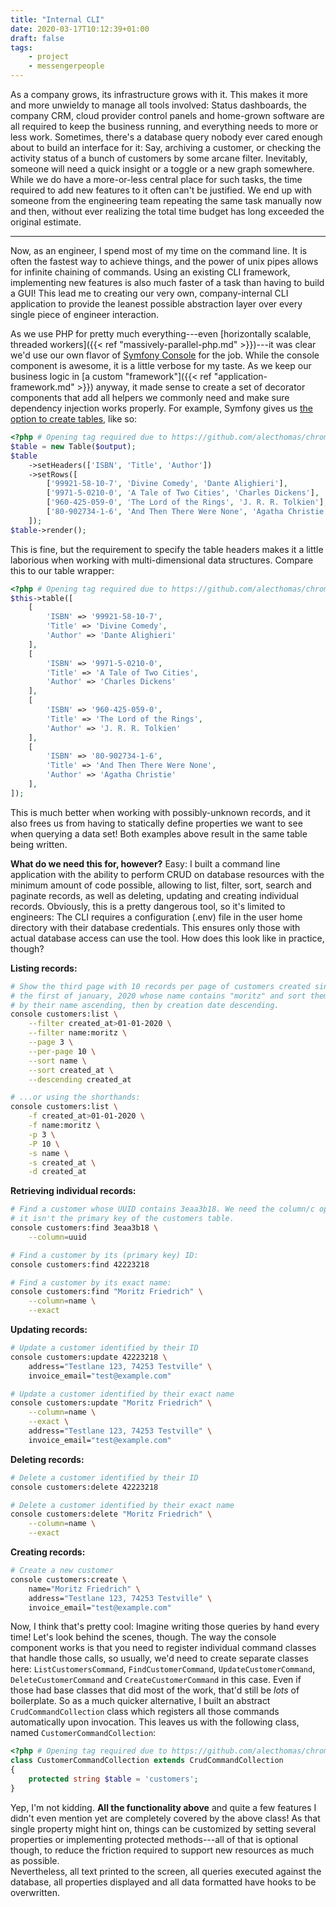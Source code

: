 ```yaml
---
title: "Internal CLI"
date: 2020-03-17T10:12:39+01:00
draft: false
tags:
    - project
    - messengerpeople
---
```


As a company grows, its infrastructure grows with it. This makes it more and more unwieldy to manage all tools involved: Status dashboards, the company CRM, cloud
provider control panels and home-grown software are all required to keep the business running, and everything needs to more or less work. Sometimes, there's a
database query nobody ever cared enough about to build an interface for it: Say, archiving a customer, or checking the activity status of a bunch of customers by 
some arcane filter. Inevitably, someone will need a quick insight or a toggle or a new graph somewhere.  
While we do have a more-or-less central place for such tasks, the time required to add new features to it often can't be justified. We end up with someone from the
engineering team repeating the same task manually now and then, without ever realizing the total time budget has long exceeded the original estimate.

-----

Now, as an engineer, I spend most of my time on the command line. It is often the fastest way to achieve things, and the power of unix pipes allows for infinite 
chaining of commands. Using an existing CLI framework, implementing new features is also much faster of a task than having to build a GUI! This lead me to creating
our very own, company-internal CLI application to provide the leanest possible abstraction layer over every single piece of engineer interaction.

As we use PHP for pretty much everything---even [horizontally scalable, threaded workers]({{< ref "massively-parallel-php.md" >}})---it was clear we'd use our own 
flavor of [Symfony Console](https://symfony.com/doc/current/components/console.html) for the job. While the console component is awesome, it is a little verbose for
my taste. As we keep our business logic in [a custom "framework"]({{< ref "application-framework.md" >}}) anyway, it made sense to create a set of decorator 
components that add all helpers we commonly need and make sure dependency injection works properly. For example, Symfony gives us 
[the option to create tables](https://symfony.com/doc/current/components/console/helpers/table.html), like so:
```php
<?php # Opening tag required due to https://github.com/alecthomas/chroma/issues/210
$table = new Table($output);
$table
    ->setHeaders(['ISBN', 'Title', 'Author'])
    ->setRows([
        ['99921-58-10-7', 'Divine Comedy', 'Dante Alighieri'],
        ['9971-5-0210-0', 'A Tale of Two Cities', 'Charles Dickens'],
        ['960-425-059-0', 'The Lord of the Rings', 'J. R. R. Tolkien'],
        ['80-902734-1-6', 'And Then There Were None', 'Agatha Christie'],
    ]);
$table->render();
```
This is fine, but the requirement to specify the table headers makes it a little laborious when working with multi-dimensional data structures. Compare this to our
table wrapper:
```php
<?php # Opening tag required due to https://github.com/alecthomas/chroma/issues/210
$this->table([
    [
        'ISBN' => '99921-58-10-7',
        'Title' => 'Divine Comedy',
        'Author' => 'Dante Alighieri'
    ],
    [
        'ISBN' => '9971-5-0210-0',
        'Title' => 'A Tale of Two Cities',
        'Author' => 'Charles Dickens'
    ],
    [
        'ISBN' => '960-425-059-0',
        'Title' => 'The Lord of the Rings',
        'Author' => 'J. R. R. Tolkien'
    ],
    [
        'ISBN' => '80-902734-1-6',
        'Title' => 'And Then There Were None',
        'Author' => 'Agatha Christie'
    ],
]);
```

This is much better when working with possibly-unknown records, and it also frees us from having to statically define properties we want to see when querying a data
set! Both examples above result in the same table being written.

**What do we need this for, however?** Easy: I built a command line application with the ability to perform CRUD on database resources with the minimum amount of 
code possible, allowing to list, filter, sort, search and paginate records, as well as deleting, updating and creating individual records. Obviously, this is a 
pretty dangerous tool, so it's limited to engineers: The CLI requires a configuration (.env) file in the user home directory with their database credentials. This
ensures only those with actual database access can use the tool. How does this look like in practice, though?

**Listing records:**
```bash
# Show the third page with 10 records per page of customers created since 
# the first of january, 2020 whose name contains "moritz" and sort them 
# by their name ascending, then by creation date descending.
console customers:list \
    --filter created_at>01-01-2020 \
    --filter name:moritz \
    --page 3 \
    --per-page 10 \
    --sort name \
    --sort created_at \
    --descending created_at

# ...or using the shorthands:
console customers:list \
    -f created_at>01-01-2020 \
    -f name:moritz \
    -p 3 \
    -P 10 \
    -s name \
    -s created_at \
    -d created_at
```

**Retrieving individual records:**
```bash
# Find a customer whose UUID contains 3eaa3b18. We need the column/c option because
# it isn't the primary key of the customers table.
console customers:find 3eaa3b18 \
    --column=uuid

# Find a customer by its (primary key) ID:
console customers:find 42223218

# Find a customer by its exact name:
console customers:find "Moritz Friedrich" \
    --column=name \
    --exact
```

**Updating records:**
```bash
# Update a customer identified by their ID
console customers:update 42223218 \
    address="Testlane 123, 74253 Testville" \
    invoice_email="test@example.com"

# Update a customer identified by their exact name
console customers:update "Moritz Friedrich" \
    --column=name \
    --exact \
    address="Testlane 123, 74253 Testville" \
    invoice_email="test@example.com"
```

**Deleting records:**
```bash
# Delete a customer identified by their ID
console customers:delete 42223218

# Delete a customer identified by their exact name
console customers:delete "Moritz Friedrich" \
    --column=name \
    --exact
```

**Creating records:**
```bash
# Create a new customer
console customers:create \
    name="Moritz Friedrich" \
    address="Testlane 123, 74253 Testville" \
    invoice_email="test@example.com"
```

Now, I think that's pretty cool: Imagine writing those queries by hand every time! Let's look behind the scenes, though. The way the console component works is that
you need to register individual command classes that handle those calls, so usually, we'd need to create separate classes here: `ListCustomersCommand`, 
`FindCustomerCommand`, `UpdateCustomerCommand`, `DeleteCustomerCommand` and `CreateCustomerCommand` in this case. Even if those had base classes that did most of 
the work, that'd still be _lots_ of boilerplate. So as a much quicker alternative, I built an abstract `CrudCommandCollection` class which registers all those 
commands automatically upon invocation. This leaves us with the following class, named `CustomerCommandCollection`:
```php
<?php # Opening tag required due to https://github.com/alecthomas/chroma/issues/210
class CustomerCommandCollection extends CrudCommandCollection
{
    protected string $table = 'customers';
}
```
Yep, I'm not kidding. **All the functionality above** and quite a few features I didn't even mention yet are completely covered by the above class! As that single 
property might hint on, things can be customized by setting several properties or implementing protected methods---all of that is optional though, to reduce the 
friction required to support new resources as much as possible.  
Nevertheless, all text printed to the screen, all queries executed against the database, all properties displayed and all data formatted have hooks to be 
overwritten.
